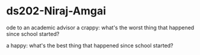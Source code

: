 # ds202-Niraj-Amgai
ode to an academic advisor
a crappy: what's the worst thing that happened since school started?

a happy: what's the best thing that happened since school started?
